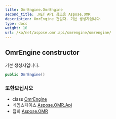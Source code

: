 ```yaml
---
title: OmrEngine.OmrEngine
second_title: .NET API 참조용 Aspose.OMR
description: OmrEngine 건설자. 기본 생성자입니다.
type: docs
weight: 10
url: /ko/net/aspose.omr.api/omrengine/omrengine/
---
```

## OmrEngine constructor

기본 생성자입니다.

```csharp
public OmrEngine()
```

### 또한보십시오

* class [OmrEngine](../)
* 네임스페이스 [Aspose.OMR.Api](../../omrengine/)
* 집회 [Aspose.OMR](../../../)


